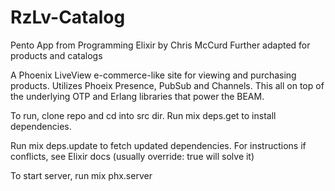 # RzLv-Catalog

Pento App from Programming Elixir by Chris McCurd
Further adapted for products and catalogs

A Phoenix LiveView e-commerce-like site for viewing and purchasing products. Utilizes Phoeix Presence, PubSub and Channels. This all on top of the underlying OTP and Erlang libraries that power the BEAM.

To run, clone repo and cd into src dir.
Run mix deps.get to install dependencies.

Run mix deps.update to fetch updated dependencies. For instructions if conflicts, see Elixir docs (usually override: true will solve it)

To start server, run mix phx.server
